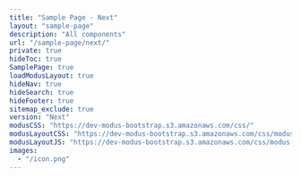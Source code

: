 ```yaml
---
title: "Sample Page - Next"
layout: "sample-page"
description: "All components"
url: "/sample-page/next/"
private: true
hideToc: true
SamplePage: true
loadModusLayout: true
hideNav: true
hideSearch: true
hideFooter: true
sitemap_exclude: true
version: "Next"
modusCSS: "https://dev-modus-bootstrap.s3.amazonaws.com/css/"
modusLayoutCSS: "https://dev-modus-bootstrap.s3.amazonaws.com/css/modus-layout.min.css"
modusLayoutJS: "https://dev-modus-bootstrap.s3.amazonaws.com/css/modus-layout.min.js"
images:
  - "/icon.png"
---
```


<style>
@media (prefers-color-scheme: dark) {
  .grid-item.bg-white {
    background-color: #171c1e !important;
  }
  .modus-content {
    background-color: #252a2e !important;
  }
}
</style>
